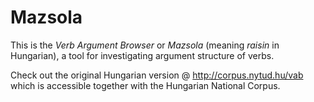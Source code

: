 # Mazsola
This is the *Verb Argument Browser* or *Mazsola*
(meaning *raisin* in Hungarian),
a tool for investigating argument structure of verbs.

Check out the original Hungarian version @ http://corpus.nytud.hu/vab
which is accessible together with the Hungarian National Corpus.
